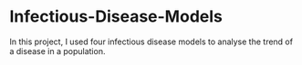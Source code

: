 # Infectious-Disease-Models
In this project, I used four infectious disease models to analyse the trend of a disease in a population.
